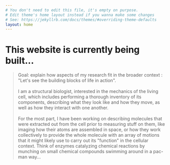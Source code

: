 ```yaml
---
# You don't need to edit this file, it's empty on purpose.
# Edit theme's home layout instead if you wanna make some changes
# See: https://jekyllrb.com/docs/themes/#overriding-theme-defaults
layout: home
---
```


<h1 class="page-heading">This website is currently being built...</h1>

  <blockquote>
  Goal: explain how aspects of my research fit in the broader context : "Let's see the building blocks of life in action".<br>
  <br>
  I am a structural biologist, interested in the mechanics of the living cell, which includes performing a thorough inventory of its components, describing what they look like and how they move, as well as how they interact with one another.<br>
  <br>
  For the most part, I have been working on describing molecules that were extracted out from the cell prior to measuring stuff on them, like imaging how their atoms are assembled in space, or how they work collectively to provide the whole molecule with an array of motions that it might likely use to carry out its "function" in the cellular context. Think of enzymes catalyzing chemical reactions by munching on small chemical compounds swimming around in a pac-man way...

  </blockquote>

